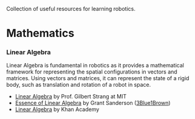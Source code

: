 
Collection of useful resources for learning robotics. 

#  Mathematics

### Linear Algebra

Linear Algebra is fundamental in robotics as it provides a mathematical framework for representing the spatial configurations in vectors and matrices. Using vectors and matrices, it can represent the state of a rigid body, such as translation and rotation of a robot in space. 
- [Linear Algebra](https://ocw.mit.edu/courses/18-06-linear-algebra-spring-2010/) by Prof. Gilbert Strang at MIT
- [Essence of Linear Algebra](https://www.3blue1brown.com/topics/linear-algebra) by Grant Sanderson ([3Blue1Brown](https://www.youtube.com/@3blue1brown))
- [Linear Algebra](https://www.youtube.com/watch?v=xyAuNHPsq-g&list=PLFD0EB975BA0CC1E0) by Khan Academy
### 

